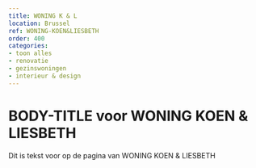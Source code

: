 ```yaml
---
title: WONING K & L
location: Brussel
ref: WONING-KOEN&LIESBETH
order: 400
categories:
- toon alles
- renovatie
- gezinswoningen
- interieur & design
---
```

# BODY-TITLE voor WONING KOEN & LIESBETH

Dit is tekst voor op de pagina van WONING KOEN & LIESBETH